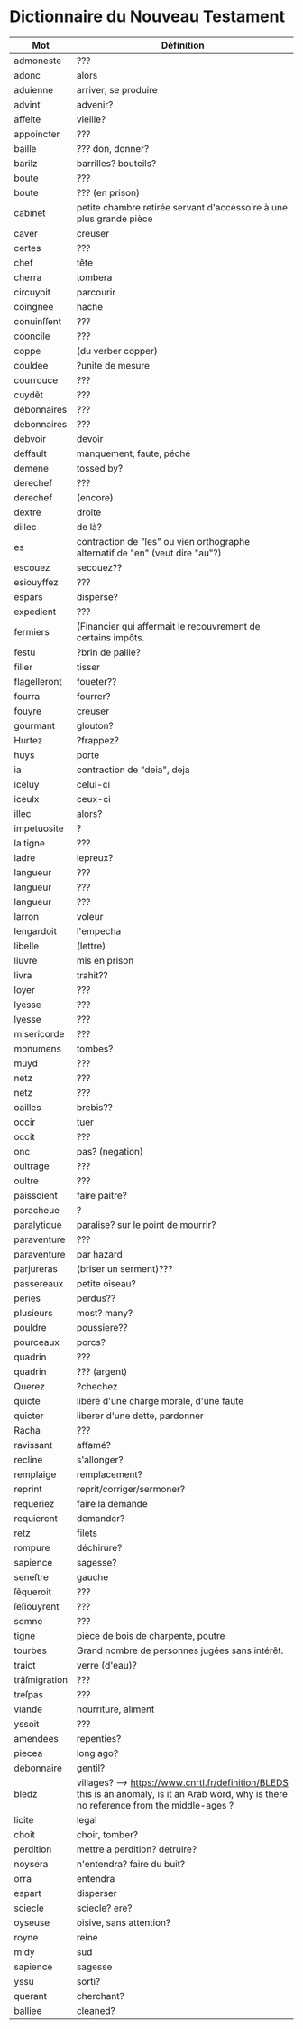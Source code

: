 # Dictionnaire du Nouveau Testament

Mot | Définition
--- | ---
admoneste | ???
adonc | alors
aduienne | arriver, se produire
advint | advenir?
affeite | vieille?
appoincter | ???
baille | ??? don, donner?
barilz | barrilles? bouteils?
boute | ???
boute | ??? (en prison) 
cabinet | petite chambre retirée servant d'accessoire à une plus grande pièce
caver | creuser
certes | ???
chef | tête
cherra | tombera
circuyoit | parcourir
coingnee | hache
conuinſſent | ???
cooncile | ???
coppe | (du verber copper)
couldee | ?unite de mesure
courrouce | ???
cuydẽt | ???
debonnaires | ???
debonnaires | ???
debvoir | devoir
deffault | manquement, faute, péché
demene | tossed by?
derechef | ???
derechef | (encore)
dextre | droite
dillec | de là?
es | contraction de "les" ou vien orthographe alternatif de "en" (veut dire "au"?)
escouez | secouez??
esiouyffez | ???
espars | disperse?
expedient | ???
fermiers | (Financier qui affermait le recouvrement de certains impôts.
festu | ?brin de paille?
filler | tisser
flagelleront | foueter??
fourra | fourrer?
fouyre | creuser
gourmant | glouton?
Hurtez | ?frappez?
huys | porte
ia | contraction de "deia", deja
iceluy | celui-ci
iceulx | ceux-ci
illec | alors?
impetuosite | ?
la tigne | ???
ladre | lepreux?
langueur | ???
langueur | ???
langueur | ???
larron | voleur
lengardoit | l'empecha
libelle | (lettre)
liuvre | mis en prison
livra | trahit??
loyer | ???
lyesse | ???
lyesse | ???
misericorde | ???
monumens | tombes?
muyd | ???
netz | ???
netz | ???
oailles | brebis??
occir | tuer
occit | ???
onc | pas? (negation)
oultrage | ???
oultre | ???
paissoient | faire paitre?
paracheue | ?
paralytique | paralise? sur le point de mourrir?
paraventure | ???
paraventure | par hazard
parjureras | (briser un serment)???
passereaux | petite oiseau?
peries | perdus??
plusieurs | most? many?
pouldre | poussiere??
pourceaux | porcs?
quadrin | ???
quadrin | ??? (argent)
Querez | ?chechez
quicte | libéré d'une charge morale, d'une faute
quicter | liberer d'une dette, pardonner
Racha | ???
ravissant | affamé?
recline | s'allonger?
remplaige | remplacement?
reprint | reprit/corriger/sermoner?
requeriez | faire la demande
requierent | demander?
retz | filets
rompure | déchirure?
sapience | sagesse?
seneſtre | gauche
ſẽqueroit | ???
ſeſiouyrent | ???
somne | ???
tigne | pièce de bois de charpente, poutre
tourbes | Grand nombre de personnes jugées sans intérêt.
traict | verre (d'eau)?
trãſmigration | ???
treſpas | ???
viande | nourriture, aliment
yssoit | ???
amendees | repenties?
piecea | long ago?
debonnaire | gentil?
bledz | villages? --> https://www.cnrtl.fr/definition/BLEDS this is an anomaly, is it an Arab word, why is there no reference from the middle-ages ?
licite | legal
choit | choir, tomber?
perdition | mettre a perdition? detruire?
noysera | n'entendra? faire du buit?
orra | entendra
espart | disperser
sciecle | sciecle? ere?
oyseuse | oisive, sans attention?
royne | reine
midy | sud
sapience | sagesse
yssu | sorti?
querant | cherchant?
balliee | cleaned?